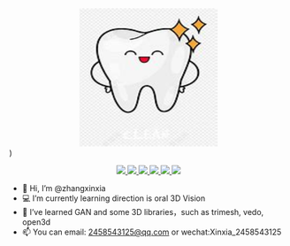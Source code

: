 <div align="center" ><img style="width:250px; height:250px;" src="https://github.com/Zhangxx-NaMuu/Zhangxx-NaMuu/blob/main/img/OIP-C.jpg"></div>)
<p align="center">
<a href="https://www.python.org/">
  <img src="https://img.shields.io/badge/python-153500?style=flat-square&logo=python">
 </a>
<a href="https://pytorch.org/">
  <img src="https://img.shields.io/badge/pytorch-006400?style=flat-square&logo=pytorch">
 </a>
<a href="https://www.jetbrains.com/pycharm/">
  <img src="https://img.shields.io/badge/Pycharm-black?style=flat-square&logo=pycharm">
 </a>
<a href="https://trimsh.org/">
  <img src="https://img.shields.io/badge/trimesh-blue?logo=t&logoColor=white">
 </a>
 <a href="https://vedo.embl.es/autodocs/content/vedo/vedo.html">
  <img src="https://img.shields.io/badge/vedo-green?logo=v&logoColor=white">
 </a>
 <a href="http://www.open3d.org/docs/release/tutorial/geometry/index.html">
  <img src="https://img.shields.io/badge/open3d-red?logo=&logoColor=white">
 </a>


 </p>

- 👋 Hi, I’m @zhangxinxia
- 💻 I’m currently learning direction is oral 3D Vision
- 🌱 I’ve learned GAN and some 3D libraries，such as trimesh, vedo, open3d
- 📫 You can email: 2458543125@qq.com or wechat:Xinxia_2458543125



<!--
**Zhangxx-NaMuu/Zhangxx-NaMuu** is a ✨ _special_ ✨ repository because its `README.md` (this file) appears on your GitHub profile.

Here are some ideas to get you started:
-->
